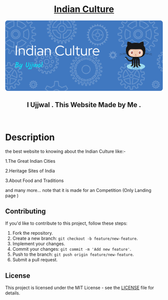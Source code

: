 <h1 align="center"><u>Indian Culture</u></h1>

![Generate beautiful Repository Readme](./banner.png)
<h2 align="center"> I Ujjwal . This Website Made by Me . </h2>

<p align="center">
<br>
</p>

# Description
the best website to knowing about the Indian Culture like:-

1.The Great Indian Cities

2.Heritage Sites of India

3.About Food and Traditions 

and many more... note that it is made for an Competition (Only Landing page ) 



## Contributing

If you'd like to contribute to this project, follow these steps:

1. Fork the repository.
2. Create a new branch: `git checkout -b feature/new-feature`.
3. Implement your changes.
4. Commit your changes: `git commit -m 'Add new feature'`.
5. Push to the branch: `git push origin feature/new-feature`.
6. Submit a pull request.

## License

This project is licensed under the MIT License - see the [LICENSE](LICENSE) file for details.